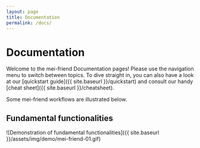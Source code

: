 ```yaml
---
layout: page
title: Documentation
permalink: /docs/
---
```


# Documentation

Welcome to the mei-friend Documentation pages! Please use the navigation menu to switch between topics. To dive straight in, you can also have a look at our [quickstart guide]({{ site.baseurl }}/quickstart) and consult our handy [cheat sheet]({{ site.baseurl }}/cheatsheet).

Some mei-friend workflows are illustrated below. 

## Fundamental functionalities
![Demonstration of fundamental functionalities]({{ site.baseurl }}/assets/img/demo/mei-friend-01.gif)



<!--<div class="section-index">
    <hr class="panel-line">
    {% for post in site.docs  %}        
    <div class="entry">
    <h5><a href="{{ post.url | prepend: site.baseurl }}">{{ post.title }}</a></h5>
    <p>{{ post.description }}</p>
    </div>{% endfor %}
</div>-->
